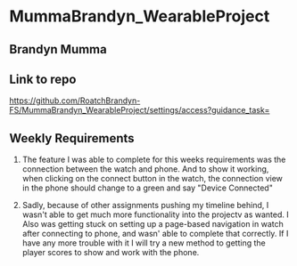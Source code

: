 # MummaBrandyn_WearableProject

## Brandyn Mumma

## Link to repo
https://github.com/RoatchBrandyn-FS/MummaBrandyn_WearableProject/settings/access?guidance_task=

## Weekly Requirements

1. The feature I was able to complete for this weeks requirements was the connection between the watch and phone. And to show it working, when clicking on the connect button in the watch, the connection view in the phone should change to a green and say "Device Connected"

2. Sadly, because of other assignments pushing my timeline behind, I wasn't able to get much more functionality into the projectv as wanted. I Also was getting stuck on setting up a page-based navigation in watch  after connecting to phone, and wasn' able to complete that correctly. If I have any more trouble with it I will try a new method to getting the player scores to show and work with the phone.
